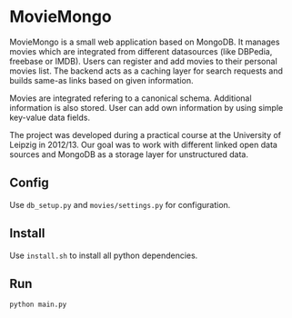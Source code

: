 MovieMongo
==========

MovieMongo is a small web application based on MongoDB. It manages movies which
are integrated from different datasources (like DBPedia, freebase or IMDB).
Users can register and add movies to their personal movies list. The backend
acts as a caching layer for search requests and builds same-as links based on
given information.

Movies are integrated refering to a canonical schema. Additional information is
also stored. User can add own information by using simple key-value data fields.

The project was developed during a practical course at the University of Leipzig
in 2012/13. Our goal was to work with different linked open data sources and
MongoDB as a storage layer for unstructured data.

Config
------

Use `db_setup.py` and `movies/settings.py` for configuration.

Install
-------

Use `install.sh` to install all python dependencies.

Run
---

`python main.py`
